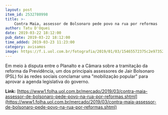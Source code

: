 ```yaml
---
layout: post
item_id: 2532780998
title: >-
    Contra Maia, assessor de Bolsonaro pede povo na rua por reformas
author: Tatu D'Oquei
date: 2019-03-22 18:12:00
pub_date: 2019-03-22 18:12:00
time_added: 2019-03-23 11:23:00
category: avisamos
image: https://f.i.uol.com.br/fotografia/2019/01/03/15465572375c2e9735297e7_1546557237_3x2_xl.jpg
---
```


Em meio à disputa entre o Planalto e a Câmara sobre a tramitação da reforma da Previdência, um dos principais assessores de Jair Bolsonaro (PSL) foi às redes sociais conclamar uma "mobilização popular" para aprovar a agenda legislativa do governo.

**Link:** [https://www1.folha.uol.com.br/mercado/2019/03/contra-maia-assessor-de-bolsonaro-pede-povo-na-rua-por-reformas.shtml](https://www1.folha.uol.com.br/mercado/2019/03/contra-maia-assessor-de-bolsonaro-pede-povo-na-rua-por-reformas.shtml)

